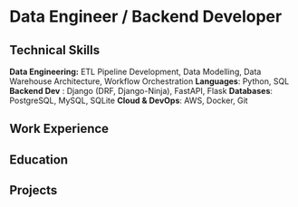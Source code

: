 # Data Engineer / Backend Developer

## Technical Skills

**Data Engineering:** ETL Pipeline Development, Data Modelling, Data Warehouse Architecture, Workflow Orchestration
**Languages**: Python, SQL
**Backend Dev** : Django (DRF, Django-Ninja), FastAPI, Flask
**Databases**: PostgreSQL, MySQL, SQLite
**Cloud & DevOps**: AWS, Docker, Git

## Work Experience

## Education

## Projects
